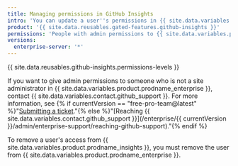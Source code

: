 ```yaml
---
title: Managing permissions in GitHub Insights
intro: 'You can update a user''s permissions in {{ site.data.variables.product.prodname_insights }}.'
product: '{{ site.data.reusables.gated-features.github-insights }}'
permissions: 'People with admin permissions to {{ site.data.variables.product.prodname_insights }} can manage permissions.'
versions:
  enterprise-server: '*'
---
```


{{ site.data.reusables.github-insights.permissions-levels }}

If you want to give admin permissions to someone who is not a site administrator in {{ site.data.variables.product.prodname_enterprise }}, contact {{ site.data.variables.contact.github_support }}. For more information, see {% if currentVersion == "free-pro-team@latest" %}"[Submitting a ticket](/github/working-with-github-support/submitting-a-ticket)."{% else %}"[Reaching {{ site.data.variables.contact.github_support }}](/enterprise/{{ currentVersion }}/admin/enterprise-support/reaching-github-support)."{% endif %}

To remove a user's access from {{ site.data.variables.product.prodname_insights }}, you must remove the user from {{ site.data.variables.product.prodname_enterprise }}.
